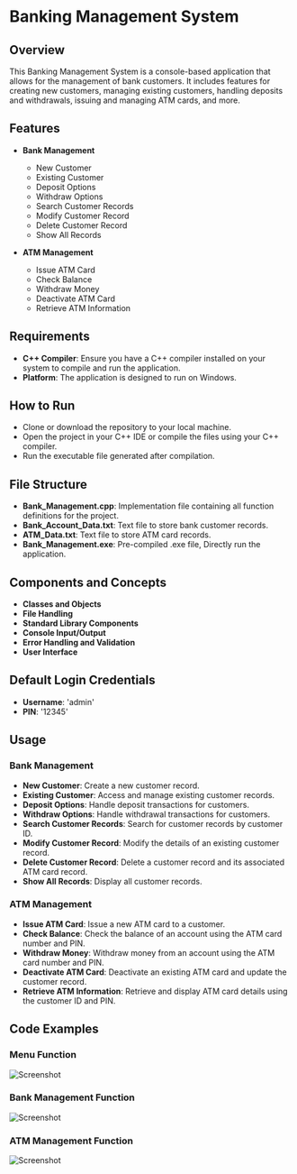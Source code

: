 # Banking Management System

## Overview
This Banking Management System is a console-based application that allows for the management of bank customers. It includes features for creating new customers, managing existing customers, handling deposits and withdrawals, issuing and managing ATM cards, and more.

## Features
- **Bank Management**
  - New Customer
  - Existing Customer
  - Deposit Options
  - Withdraw Options
  - Search Customer Records
  - Modify Customer Record
  - Delete Customer Record
  - Show All Records

- **ATM Management**
  - Issue ATM Card
  - Check Balance
  - Withdraw Money
  - Deactivate ATM Card
  - Retrieve ATM Information

## Requirements
- **C++ Compiler**: Ensure you have a C++ compiler installed on your system to compile and run the application.
- **Platform**: The application is designed to run on Windows.

## How to Run
- Clone or download the repository to your local machine.
- Open the project in your C++ IDE or compile the files using your C++ compiler.
- Run the executable file generated after compilation.


## File Structure
- **Bank_Management.cpp**: Implementation file containing all function definitions for the project.
- **Bank_Account_Data.txt**: Text file to store bank customer records.
- **ATM_Data.txt**: Text file to store ATM card records.
- **Bank_Management.exe**: Pre-compiled .exe file, Directly run the application. 

## Components and Concepts
- **Classes and Objects**
- **File Handling**
- **Standard Library Components**
- **Console Input/Output**
- **Error Handling and Validation**
- **User Interface**

## Default Login Credentials
- **Username**: 'admin'
- **PIN**: '12345'


## Usage

### Bank Management

- **New Customer**: Create a new customer record.
- **Existing Customer**: Access and manage existing customer records.
- **Deposit Options**: Handle deposit transactions for customers.
- **Withdraw Options**: Handle withdrawal transactions for customers.
- **Search Customer Records**: Search for customer records by customer ID.
- **Modify Customer Record**: Modify the details of an existing customer record.
- **Delete Customer Record**: Delete a customer record and its associated ATM card record.
- **Show All Records**: Display all customer records.

### ATM Management
- **Issue ATM Card**: Issue a new ATM card to a customer.
- **Check Balance**: Check the balance of an account using the ATM card number and PIN.
- **Withdraw Money**: Withdraw money from an account using the ATM card number and PIN.
- **Deactivate ATM Card**: Deactivate an existing ATM card and update the customer record.
- **Retrieve ATM Information**: Retrieve and display ATM card details using the customer ID and PIN.

## Code Examples

### Menu Function

![Screenshot](https://github.com/Raj-UtsaV/Bank_Managemet/blob/main/img2.png)

### Bank Management Function

![Screenshot](https://github.com/Raj-UtsaV/Bank_Managemet/blob/main/Img1.png)

### ATM Management Function

![Screenshot](https://github.com/Raj-UtsaV/Bank_Managemet/blob/main/img3.png)
